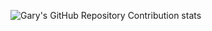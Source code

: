 ![Gary's GitHub Repository Contribution stats](https://github-contributor-stats.vercel.app/api?username=garysassano&hide=B,B%2B&hide_contributor_rank=false&limit=15&order_by=contributions&theme=github_dark)
